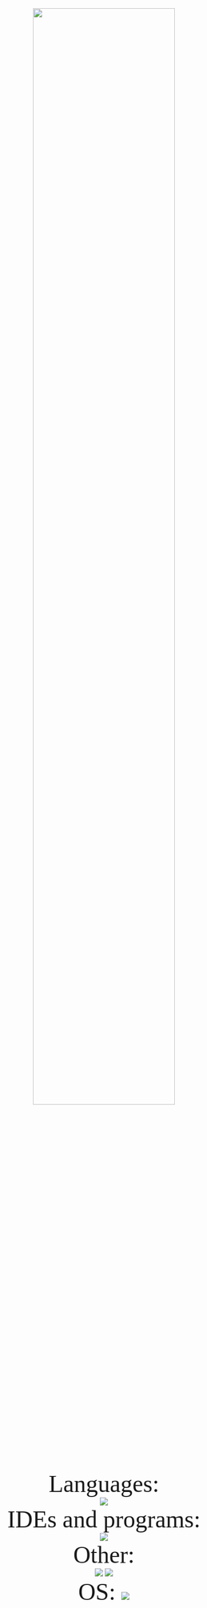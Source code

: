 <div align="center" style="width=100%">
    <a href="https://wakatime.com/@b1c25f74-0bce-4dc9-bd10-50b9bb1f9d05">
        <img src="https://wakatime.com/badge/user/b1c25f74-0bce-4dc9-bd10-50b9bb1f9d05.svg" width=75% />
    </a>
    <br>
    <font face="Arial Black" size="24">
        Languages:
    </font><br>
    <img src="https://skillicons.dev/icons?i=cs,java,js,lua,py,css,html,md&theme=dark">
    <br>
    <font face="Arial Black" size="24">
        IDEs and programs:
    </font><br>
    <img src="https://skillicons.dev/icons?i=idea,pycharm,webstorm,ps,pr,androidstudio,robloxstudio,unity,visualstudio,vscode&theme=dark&perline=5">
    <br>
    <font face="Arial Black" size="24">
        Other:
    </font><br>
    <img src="https://skillicons.dev/icons?i=arduino,discord,bots,figma,firebase,gcp,git&theme=dark">
    <img src="https://skillicons.dev/icons?i=github,nestjs,qt,sqlite,stackoverflow,sublime&theme=dark">
    <br>
    <font face="Arial Black" size="24">
        OS:
    </font>
    <img src="https://skillicons.dev/icons?i=windows&theme=dark">
</div>
